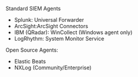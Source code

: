 Standard SIEM Agents

- Splunk: Universal Forwarder
- ArcSight:ArcSight Connectors 
- IBM (QRadar): WinCollect (Windows agent only)
- LogRhythm: System Monitor Service

Open Source Agents:

- Elastic Beats
- NXLog (Community/Enterprise)